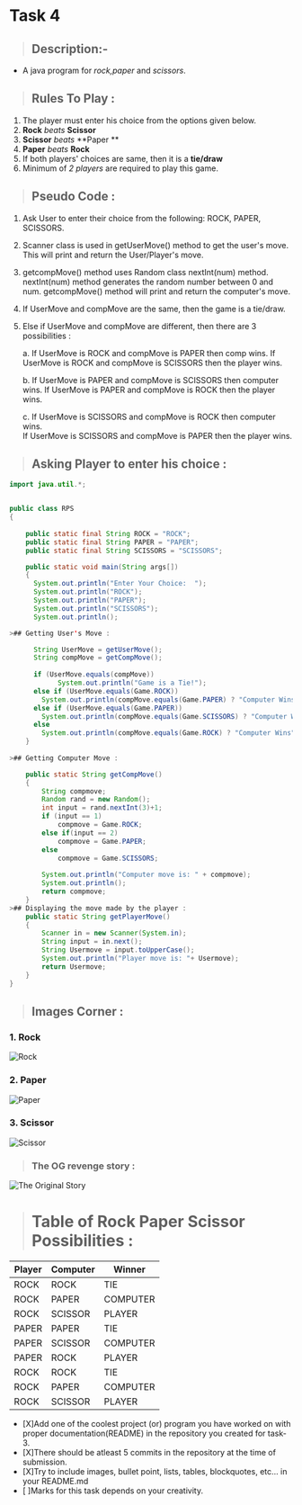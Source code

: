 
# **Task 4**
>## **Description:-**

* A java program for *rock,paper* and *scissors*.

>## **Rules To Play** :
1. The  player must enter his choice  from the options given below.
1. **Rock** *beats* **Scissor**
1. **Scissor** *beats* **Paper **
1. **Paper** *beats* **Rock**
1. If both players' choices are same, then it is a **tie/draw**
1. Minimum of *2 players* are required to play this game.

>## Pseudo Code :
1. Ask User to enter their choice from the following: ROCK, PAPER, SCISSORS.

2. Scanner class is used in getUserMove() method to get the user's move. This will print and return the User/Player's move.

3. getcompMove() method uses Random class nextInt(num) method. nextInt(num) method generates the random number between 0 and num. getcompMove() method will print and return the computer's move.

4. If UserMove and compMove are the same, then the game is a tie/draw.

5. Else if UserMove and compMove are different, then there are 3 possibilities :

     a. If UserMove is ROCK and compMove is PAPER then comp wins.
         If UserMove is ROCK and compMove is SCISSORS then the player wins.

     b. If UserMove is PAPER and compMove is SCISSORS then computer wins.            If UserMove is PAPER and compMove is ROCK then the player wins.

     c. If UserMove is SCISSORS and compMove is ROCK then computer wins.  
         If UserMove is SCISSORS and compMove is PAPER then the player wins.

>## Asking Player to enter his choice :

```java
import java.util.*;


public class RPS 
{
    
    public static final String ROCK = "ROCK";
    public static final String PAPER = "PAPER";
    public static final String SCISSORS = "SCISSORS";

    public static void main(String args[]) 
    {
      System.out.println("Enter Your Choice:  ");
      System.out.println("ROCK");
      System.out.println("PAPER");
      System.out.println("SCISSORS");
      System.out.println();

>## Getting User's Move :

      String UserMove = getUserMove();
      String compMove = getCompMove(); 
 
      if (UserMove.equals(compMove))
            System.out.println("Game is a Tie!");       
      else if (UserMove.equals(Game.ROCK))
        System.out.println(compMove.equals(Game.PAPER) ? "Computer Wins": "Player wins");   
      else if (UserMove.equals(Game.PAPER))
        System.out.println(compMove.equals(Game.SCISSORS) ? "Computer Wins": "Player wins");   
      else
        System.out.println(compMove.equals(Game.ROCK) ? "Computer Wins": "Player wins");   
    }
    
>## Getting Computer Move :

    public static String getCompMove()
    {
        String compmove;
        Random rand = new Random();
        int input = rand.nextInt(3)+1;
        if (input == 1)
            compmove = Game.ROCK;
        else if(input == 2)
            compmove = Game.PAPER;
        else
            compmove = Game.SCISSORS;
            
        System.out.println("Computer move is: " + compmove);
        System.out.println();
        return compmove;    
    }
>## Displaying the move made by the player :    
    public static String getPlayerMove()
    {
        Scanner in = new Scanner(System.in);
        String input = in.next();
        String Usermove = input.toUpperCase();
        System.out.println("Player move is: "+ Usermove);
        return Usermove;
    }    
}
```
>## **Images Corner** :
### 1. **Rock**
![Rock](https://i.imgur.com/Wwx25wY.jpeg)
### 2.  **Paper**
![Paper](https://i.imgur.com/oT4cjsu.jpeg)
### 3. **Scissor**
![Scissor](https://i.imgur.com/jgRKXpr.jpeg) 
>### **The OG revenge story** :
![The Original Story](https://i.imgur.com/hAS927q.jpeg)

># **Table of Rock Paper Scissor Possibilities :**
|**Player**|**Computer**|**Winner**|
|----------|------------|----------|
|ROCK|ROCK|TIE|
|ROCK|PAPER|COMPUTER|
|ROCK|SCISSOR|PLAYER|
|PAPER|PAPER|TIE|
|PAPER|SCISSOR|COMPUTER|
|PAPER|ROCK|PLAYER|
|ROCK|ROCK|TIE|
|ROCK|PAPER|COMPUTER|
|ROCK|SCISSOR|PLAYER|

<!--CHECK LIST-->

* [X]Add one of the coolest project (or) program you have worked on with proper documentation(README) in the repository you created for task-3.
* [X]There should be atleast 5 commits in the repository at the time of submission.
* [X]Try to include images, bullet point, lists, tables, blockquotes, etc… in your README.md
* [ ]Marks for this task depends on your creativity.